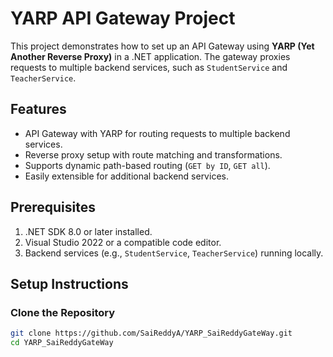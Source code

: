 # YARP API Gateway Project

This project demonstrates how to set up an API Gateway using **YARP (Yet Another Reverse Proxy)** in a .NET application. The gateway proxies requests to multiple backend services, such as `StudentService` and `TeacherService`.

## Features
- API Gateway with YARP for routing requests to multiple backend services.
- Reverse proxy setup with route matching and transformations.
- Supports dynamic path-based routing (`GET by ID`, `GET all`).
- Easily extensible for additional backend services.

## Prerequisites
1. .NET SDK 8.0 or later installed.
2. Visual Studio 2022 or a compatible code editor.
3. Backend services (e.g., `StudentService`, `TeacherService`) running locally.

## Setup Instructions
### Clone the Repository
```bash
git clone https://github.com/SaiReddyA/YARP_SaiReddyGateWay.git
cd YARP_SaiReddyGateWay
